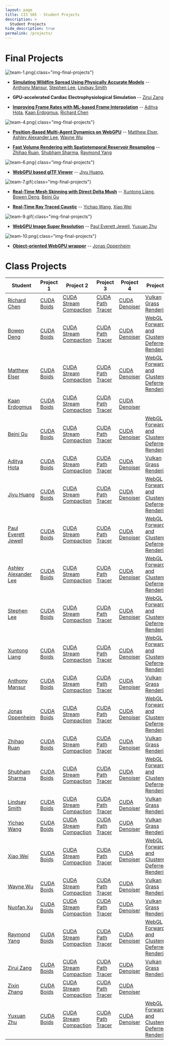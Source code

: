 ```yaml
---
layout: page
title: CIS 565 - Student Projects
description: >
  Student Projects
hide_description: true
permalink: /projects/
---
```


# Final Projects

![team-1.png](/assets/images/projects/team-1.png){:class="img-final-projects"}
* [**Simulating Wildfire Spread Using Physically Accurate Models**](https://github.com/anthonymansur/CIS565-Final-Project) -- [Anthony Mansur](https://github.com/anthonymansur), [Stephen Lee](https://github.com/StephenLee129), [Lindsay Smith](https://github.com/lsmith24)        

<!--![team-2.png](/assets/images/projects/team-2.png){:class="img-final-projects"}-->
* **GPU-accelerated Cardiac Electrophysiological Simulation** -- [Zirui Zang](https://github.com/zzangupenn)

<!--![team-3.png](/assets/images/projects/team-3.png){:class="img-final-projects"}-->
* [**Improving Frame Rates with ML-based Frame Interpolation**](https://github.com/adityahota/CIS565-Final-Project-SlowMo) -- [Aditya Hota](https://github.com/adityahota), [Kaan Erdogmus](https://github.com/), [Richard Chen](https://github.com/LaurelinTheGold)

![team-4.png](/assets/images/projects/team-4.png){:class="img-final-projects"}
* [**Position-Based Multi-Agent Dynamics on WebGPU**](https://github.com/wayne-wu/webgpu-crowd-simulation) -- [Matthew Elser](https://github.com/mattelser), [Ashley Alexander Lee](https://github.com/asalexan), [Wayne Wu](https://github.com/wayne-wu)             

<!--![team-5.png](/assets/images/projects/team-5.png){:class="img-final-projects"}-->
* [**Fast Volume Rendering with Spatiotemporal Reservoir Resampling**](https://github.com/TheSmokeyGuys/Volume-ReSTIR-Vulkan) -- [Zhihao Ruan](https://github.com/shineyruan), [Shubham Sharma](https://github.com/codeplay9800), [Raymond Yang](https://github.com/UserRYang)        

![team-6.png](/assets/images/projects/team-6.png){:class="img-final-projects"}
* [**WebGPU based glTF Viewer**](https://github.com/JiyuHuang/webgpu-gltf-viewer) -- [Jiyu Huang](https://github.com/JiyuHuang),         

![team-7.gif](/assets/images/projects/team-7.gif){:class="img-final-projects"}
* [**Real-Time Mesh Skinning with Direct Delta Mush**](https://github.com/PacosLelouch/MeshDeformUnity) -- [Xuntong Liang](https://github.com/PacosLelouch), [Bowen Deng](https://github.com/7DBW13), [Beini Gu](https://github.com/Scoutydren)

<!--![team-8.png](/assets/images/projects/team-8.png){:class="img-final-projects"}-->
* [**Real-Time Ray Traced Caustic**](https://github.com/YichaoW/RealTime-RayTracing-Caustics/blob/main/README.md) -- [Yichao Wang](https://github.com/YichaoW), [Xiao Wei](https://github.com/WillTheFabulous)      

![team-9.gif](/assets/images/projects/team-9.gif){:class="img-final-projects"}
* [**WebGPU Image Super Resolution**](https://github.com/sona1111/webgpu-super-resolution) -- [Paul Everett Jewell](https://github.com/sona1111), [Yuxuan Zhu](https://github.com/Andrewzhuyx)        

![team-10.png](/assets/images/projects/team-10.png){:class="img-final-projects"}
* [**Object-oriented WebGPU wrapper**](https://github.com/oppenheimj/guppy) -- [Jonas Oppenheim](https://github.com/oppenheimj)

# Class Projects

| Student | Project 1 | Project 2 | Project 3 | Project 4 | Project 5 |
| --------------------------------------------------- | ----------------------------------------------------------------------- | --------------------------------------------------------------------------------------- | -------------------------------------------------------------------------------- | -------------------------------------------------------------------------- | ---------------------------------------------------------------------------------------------------------------------------------------- |
| [Richard Chen](https://github.com/LaurelinTheGold)  | [CUDA Boids](https://github.com/LaurelinTheGold/Project1-CUDA-Flocking) | [CUDA Stream Compaction](https://github.com/LaurelinTheGold/Project2-Stream-Compaction) | [CUDA Path Tracer](https://github.com/LaurelinTheGold/Project3-CUDA-Path-Tracer) | [CUDA Denoiser](https://github.com/LaurelinTheGold/Project4-CUDA-Denoiser) | [Vulkan Grass Rendering](https://github.com/LaurelinTheGold/Project5-Vulkan-Grass-Rendering)                                             |
| [Bowen Deng](https://github.com/7DBW13)             | [CUDA Boids](https://github.com/7DBW13/Project1-CUDA-Flocking)          | [CUDA Stream Compaction](https://github.com/7DBW13/Project2-Stream-Compaction)          | [CUDA Path Tracer](https://github.com/7DBW13/Project3-CUDA-Path-Tracer)          | [CUDA Denoiser](https://github.com/7DBW13/Project4-CUDA-Denoiser)          | [WebGL Forward+ and Clustered Deferred Rendering](https://github.com/7DBW13/Project5-WebGL-Forward-Plus-and-Clustered-Deferred)          |
| [Matthew Elser](https://github.com/mattelser)       | [CUDA Boids](https://github.com/mattelser/Project1-CUDA-Flocking)       | [CUDA Stream Compaction](https://github.com/mattelser/Project2-Stream-Compaction)       | [CUDA Path Tracer](https://github.com/mattelser/Project3-CUDA-Path-Tracer)       | [CUDA Denoiser](https://github.com/mattelser/Project4-CUDA-Denoiser)       | [WebGL Forward+ and Clustered Deferred Rendering](https://github.com/mattelser/Project5-WebGL-Forward-Plus-and-Clustered-Deferred)       |
| [Kaan Erdogmus](https://github.com/)                | [CUDA Boids](https://github.com/Project1-CUDA-Flocking)                 | [CUDA Stream Compaction](https://github.com/Project2-Stream-Compaction)                 | [CUDA Path Tracer](https://github.com/Project3-CUDA-Path-Tracer)                 | [CUDA Denoiser](https://github.com/Project4-CUDA-Denoiser)                 |                                                                                                                                          |
| [Beini Gu](https://github.com/Scoutydren)           | [CUDA Boids](https://github.com/Scoutydren/Project1-CUDA-Flocking)      | [CUDA Stream Compaction](https://github.com/Scoutydren/Project2-Stream-Compaction)      | [CUDA Path Tracer](https://github.com/Scoutydren/Project3-CUDA-Path-Tracer)      | [CUDA Denoiser](https://github.com/Scoutydren/Project4-CUDA-Denoiser)      | [WebGL Forward+ and Clustered Deferred Rendering](https://github.com/Scoutydren/Project5-WebGL-Forward-Plus-and-Clustered-Deferred)      |
| [Aditya Hota](https://github.com/adityahota)        | [CUDA Boids](https://github.com/adityahota/Project1-CUDA-Flocking)      | [CUDA Stream Compaction](https://github.com/adityahota/Project2-Stream-Compaction)      | [CUDA Path Tracer](https://github.com/adityahota/Project3-CUDA-Path-Tracer)      | [CUDA Denoiser](https://github.com/adityahota/Project4-CUDA-Denoiser)      | [Vulkan Grass Rendering](https://github.com/adityahota/Project5-Vulkan-Grass-Rendering)                                                  |
| [Jiyu Huang](https://github.com/JiyuHuang)          | [CUDA Boids](https://github.com/JiyuHuang/Project1-CUDA-Flocking)       | [CUDA Stream Compaction](https://github.com/JiyuHuang/Project2-Stream-Compaction)       | [CUDA Path Tracer](https://github.com/JiyuHuang/Project3-CUDA-Path-Tracer)       | [CUDA Denoiser](https://github.com/JiyuHuang/Project4-CUDA-Denoiser)       | [WebGL Forward+ and Clustered Deferred Rendering](https://github.com/JiyuHuang/Project5-WebGL-Forward-Plus-and-Clustered-Deferred)       |
| [Paul Everett Jewell](https://github.com/sona1111)  | [CUDA Boids](https://github.com/sona1111/Project1-CUDA-Flocking)        | [CUDA Stream Compaction](https://github.com/sona1111/Project2-Stream-Compaction)        | [CUDA Path Tracer](https://github.com/sona1111/Project3-CUDA-Path-Tracer)        | [CUDA Denoiser](https://github.com/sona1111/Project4-CUDA-Denoiser)        | [WebGL Forward+ and Clustered Deferred Rendering](https://github.com/sona1111/Project5-WebGL-Forward-Plus-and-Clustered-Deferred)        |
| [Ashley Alexander Lee](https://github.com/asalexan) | [CUDA Boids](https://github.com/asalexan/Project1-CUDA-Flocking)        | [CUDA Stream Compaction](https://github.com/asalexan/Project2-Stream-Compaction)        | [CUDA Path Tracer](https://github.com/asalexan/Project3-CUDA-Path-Tracer)        | [CUDA Denoiser](https://github.com/asalexan/Project4-CUDA-Denoiser)        | [WebGL Forward+ and Clustered Deferred Rendering](https://github.com/asalexan/Project5-WebGL-Forward-Plus-and-Clustered-Deferred)        |
| [Stephen Lee](https://github.com/StephenLee129)     | [CUDA Boids](https://github.com/StephenLee129/Project1-CUDA-Flocking)   | [CUDA Stream Compaction](https://github.com/StephenLee129/Project2-Stream-Compaction)   | [CUDA Path Tracer](https://github.com/StephenLee129/Project3-CUDA-Path-Tracer)   | [CUDA Denoiser](https://github.com/StephenLee129/Project4-CUDA-Denoiser)   | [WebGL Forward+ and Clustered Deferred Rendering](https://github.com/StephenLee129/Project5-WebGL-Forward-Plus-and-Clustered-Deferred)   |
| [Xuntong Liang](https://github.com/PacosLelouch)    | [CUDA Boids](https://github.com/PacosLelouch/Project1-CUDA-Flocking)    | [CUDA Stream Compaction](https://github.com/PacosLelouch/Project2-Stream-Compaction)    | [CUDA Path Tracer](https://github.com/PacosLelouch/Project3-CUDA-Path-Tracer)    | [CUDA Denoiser](https://github.com/PacosLelouch/Project4-CUDA-Denoiser)    | [WebGL Forward+ and Clustered Deferred Rendering](https://github.com/PacosLelouch/Project5-WebGL-Forward-Plus-and-Clustered-Deferred)    |
| [Anthony Mansur](https://github.com/anthonymansur)  | [CUDA Boids](https://github.com/anthonymansur/Project1-CUDA-Flocking)   | [CUDA Stream Compaction](https://github.com/anthonymansur/Project2-Stream-Compaction)   | [CUDA Path Tracer](https://github.com/anthonymansur/Project3-CUDA-Path-Tracer)   | [CUDA Denoiser](https://github.com/anthonymansur/Project4-CUDA-Denoiser)   | [Vulkan Grass Rendering](https://github.com/anthonymansur/Project5-Vulkan-Grass-Rendering)                                               |
| [Jonas Oppenheim](https://github.com/oppenheimj)    | [CUDA Boids](https://github.com/oppenheimj/Project1-CUDA-Flocking)      | [CUDA Stream Compaction](https://github.com/oppenheimj/Project2-Stream-Compaction)      | [CUDA Path Tracer](https://github.com/oppenheimj/Project3-CUDA-Path-Tracer)      | [CUDA Denoiser](https://github.com/oppenheimj/Project4-CUDA-Denoiser)      | [WebGL Forward+ and Clustered Deferred Rendering](https://github.com/oppenheimj/Project5-WebGL-Forward-Plus-and-Clustered-Deferred)      |
| [Zhihao Ruan](https://github.com/shineyruan)        | [CUDA Boids](https://github.com/shineyruan/Project1-CUDA-Flocking)      | [CUDA Stream Compaction](https://github.com/shineyruan/Project2-Stream-Compaction)      | [CUDA Path Tracer](https://github.com/shineyruan/Project3-CUDA-Path-Tracer)      | [CUDA Denoiser](https://github.com/shineyruan/Project4-CUDA-Denoiser)      | [Vulkan Grass Rendering](https://github.com/shineyruan/Project5-Vulkan-Grass-Rendering)                                                  |
| [Shubham Sharma](https://github.com/codeplay9800)   | [CUDA Boids](https://github.com/codeplay9800/Project1-CUDA-Flocking)    | [CUDA Stream Compaction](https://github.com/codeplay9800/Project2-Stream-Compaction)    | [CUDA Path Tracer](https://github.com/codeplay9800/Project3-CUDA-Path-Tracer)    | [CUDA Denoiser](https://github.com/codeplay9800/Project4-CUDA-Denoiser)    | [WebGL Forward+ and Clustered Deferred Rendering](https://github.com/codeplay9800/Project5-WebGL-Forward-Plus-and-Clustered-Deferred)    |
| [Lindsay Smith](https://github.com/lsmith24)        | [CUDA Boids](https://github.com/lsmith24/Project1-CUDA-Flocking)        | [CUDA Stream Compaction](https://github.com/lsmith24/Project2-Stream-Compaction)        | [CUDA Path Tracer](https://github.com/lsmith24/Project3-CUDA-Path-Tracer)        | [CUDA Denoiser](https://github.com/lsmith24/Project4-CUDA-Denoiser)        | [Vulkan Grass Rendering](https://github.com/lsmith24/Project5-Vulkan-Grass-Rendering)                                                    |
| [Yichao Wang](https://github.com/YichaoW)           | [CUDA Boids](https://github.com/YichaoW/Project1-CUDA-Flocking)         | [CUDA Stream Compaction](https://github.com/YichaoW/Project2-Stream-Compaction)         | [CUDA Path Tracer](https://github.com/YichaoW/Project3-CUDA-Path-Tracer)         | [CUDA Denoiser](https://github.com/YichaoW/Project4-CUDA-Denoiser)         | [Vulkan Grass Rendering](https://github.com/YichaoW/Project5-Vulkan-Grass-Rendering)                                                     |
| [Xiao Wei](https://github.com/WillTheFabulous)      | [CUDA Boids](https://github.com/WillTheFabulous/Project1-CUDA-Flocking) | [CUDA Stream Compaction](https://github.com/WillTheFabulous/Project2-Stream-Compaction) | [CUDA Path Tracer](https://github.com/WillTheFabulous/Project3-CUDA-Path-Tracer) | [CUDA Denoiser](https://github.com/WillTheFabulous/Project4-CUDA-Denoiser) | [WebGL Forward+ and Clustered Deferred Rendering](https://github.com/WillTheFabulous/Project5-WebGL-Forward-Plus-and-Clustered-Deferred) |
| [Wayne Wu](https://github.com/wayne-wu)             | [CUDA Boids](https://github.com/wayne-wu/Project1-CUDA-Flocking)        | [CUDA Stream Compaction](https://github.com/wayne-wu/Project2-Stream-Compaction)        | [CUDA Path Tracer](https://github.com/wayne-wu/Project3-CUDA-Path-Tracer)        | [CUDA Denoiser](https://github.com/wayne-wu/Project4-CUDA-Denoiser)        | [Vulkan Grass Rendering](https://github.com/wayne-wu/Project5-Vulkan-Grass-Rendering)                                                    |
| [Nuofan Xu](https://github.com/NuofanXu)            | [CUDA Boids](https://github.com/NuofanXu/Project1-CUDA-Flocking)        | [CUDA Stream Compaction](https://github.com/NuofanXu/Project2-Stream-Compaction)        | [CUDA Path Tracer](https://github.com/NuofanXu/Project3-CUDA-Path-Tracer)        | [CUDA Denoiser](https://github.com/NuofanXu/Project4-CUDA-Denoiser)        | [Vulkan Grass Rendering](https://github.com/NuofanXu/Project5-Vulkan-Grass-Rendering)                                                    |
| [Raymond Yang](https://github.com/UserRYang)        | [CUDA Boids](https://github.com/UserRYang/Project1-CUDA-Flocking)       | [CUDA Stream Compaction](https://github.com/UserRYang/Project2-Stream-Compaction)       | [CUDA Path Tracer](https://github.com/UserRYang/Project3-CUDA-Path-Tracer)       | [CUDA Denoiser](https://github.com/UserRYang/Project4-CUDA-Denoiser)       | [WebGL Forward+ and Clustered Deferred Rendering](https://github.com/UserRYang/Project5-WebGL-Forward-Plus-and-Clustered-Deferred)       |
| [Zirui Zang](https://github.com/zzangupenn)         | [CUDA Boids](https://github.com/zzangupenn/Project1-CUDA-Flocking)      | [CUDA Stream Compaction](https://github.com/zzangupenn/Project2-Stream-Compaction)      | [CUDA Path Tracer](https://github.com/zzangupenn/Project3-CUDA-Path-Tracer)      | [CUDA Denoiser](https://github.com/zzangupenn/Project4-CUDA-Denoiser)      | [Vulkan Grass Rendering](https://github.com/zzangupenn/Project5-Vulkan-Grass-Rendering)                                                  |
| [Zixin Zhang](https://github.com/zixin96)           | [CUDA Boids](https://github.com/zixin96/Project1-CUDA-Flocking)         | [CUDA Stream Compaction](https://github.com/zixin96/Project2-Stream-Compaction)         | [CUDA Path Tracer](https://github.com/zixin96/Project3-CUDA-Path-Tracer)         | [CUDA Denoiser](https://github.com/zixin96/Project4-CUDA-Denoiser)         |                                                                                                                                          |
| [Yuxuan Zhu](https://github.com/Andrewzhuyx)        | [CUDA Boids](https://github.com/Andrewzhuyx/Project1-CUDA-Flocking)     | [CUDA Stream Compaction](https://github.com/Andrewzhuyx/Project2-Stream-Compaction)     | [CUDA Path Tracer](https://github.com/Andrewzhuyx/Project3-CUDA-Path-Tracer)     | [CUDA Denoiser](https://github.com/Andrewzhuyx/Project4-CUDA-Denoiser)     | [WebGL Forward+ and Clustered Deferred Rendering](https://github.com/Andrewzhuyx/Project5-WebGL-Forward-Plus-and-Clustered-Deferred)     |